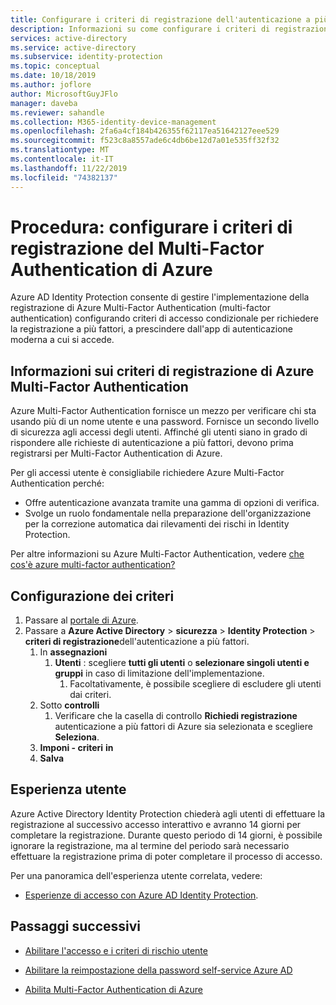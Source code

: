 ```yaml
---
title: Configurare i criteri di registrazione dell'autenticazione a più fattori-Azure Active Directory Identity Protection
description: Informazioni su come configurare i criteri di registrazione per l'autenticazione a più fattori di Azure Active Directory Identity Protection.
services: active-directory
ms.service: active-directory
ms.subservice: identity-protection
ms.topic: conceptual
ms.date: 10/18/2019
ms.author: joflore
author: MicrosoftGuyJFlo
manager: daveba
ms.reviewer: sahandle
ms.collection: M365-identity-device-management
ms.openlocfilehash: 2fa6a4cf184b426355f62117ea51642127eee529
ms.sourcegitcommit: f523c8a8557ade6c4db6be12d7a01e535ff32f32
ms.translationtype: MT
ms.contentlocale: it-IT
ms.lasthandoff: 11/22/2019
ms.locfileid: "74382137"
---
```

# <a name="how-to-configure-the-azure-multi-factor-authentication-registration-policy"></a>Procedura: configurare i criteri di registrazione del Multi-Factor Authentication di Azure

Azure AD Identity Protection consente di gestire l'implementazione della registrazione di Azure Multi-Factor Authentication (multi-factor authentication) configurando criteri di accesso condizionale per richiedere la registrazione a più fattori, a prescindere dall'app di autenticazione moderna a cui si accede.

## <a name="what-is-the-azure-multi-factor-authentication-registration-policy"></a>Informazioni sui criteri di registrazione di Azure Multi-Factor Authentication

Azure Multi-Factor Authentication fornisce un mezzo per verificare chi sta usando più di un nome utente e una password. Fornisce un secondo livello di sicurezza agli accessi degli utenti. Affinché gli utenti siano in grado di rispondere alle richieste di autenticazione a più fattori, devono prima registrarsi per Multi-Factor Authentication di Azure.

Per gli accessi utente è consigliabile richiedere Azure Multi-Factor Authentication perché:

- Offre autenticazione avanzata tramite una gamma di opzioni di verifica.
- Svolge un ruolo fondamentale nella preparazione dell'organizzazione per la correzione automatica dai rilevamenti dei rischi in Identity Protection.

Per altre informazioni su Azure Multi-Factor Authentication, vedere [che cos'è azure multi-factor authentication?](../authentication/howto-mfa-getstarted.md)

## <a name="policy-configuration"></a>Configurazione dei criteri

1. Passare al [portale di Azure](https://portal.azure.com).
1. Passare a **Azure Active Directory** > **sicurezza** > **Identity Protection** > **criteri di registrazione**dell'autenticazione a più fattori.
   1. In **assegnazioni**
      1. **Utenti** : scegliere **tutti gli utenti** o **selezionare singoli utenti e gruppi** in caso di limitazione dell'implementazione.
         1. Facoltativamente, è possibile scegliere di escludere gli utenti dai criteri.
   1. Sotto **controlli**
      1. Verificare che la casella di controllo **Richiedi registrazione** autenticazione a più fattori di Azure sia selezionata e scegliere **Seleziona**.
   1. **Imponi - criteri** **in**
   1. **Salva**

## <a name="user-experience"></a>Esperienza utente

Azure Active Directory Identity Protection chiederà agli utenti di effettuare la registrazione al successivo accesso interattivo e avranno 14 giorni per completare la registrazione. Durante questo periodo di 14 giorni, è possibile ignorare la registrazione, ma al termine del periodo sarà necessario effettuare la registrazione prima di poter completare il processo di accesso.

Per una panoramica dell'esperienza utente correlata, vedere:

- [Esperienze di accesso con Azure AD Identity Protection](concept-identity-protection-user-experience.md).  

## <a name="next-steps"></a>Passaggi successivi

- [Abilitare l'accesso e i criteri di rischio utente](howto-identity-protection-configure-risk-policies.md)

- [Abilitare la reimpostazione della password self-service Azure AD](../authentication/howto-sspr-deployment.md)

- [Abilita Multi-Factor Authentication di Azure](../authentication/howto-mfa-getstarted.md)
